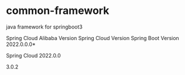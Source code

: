 # common-framework
java framework for springboot3


Spring Cloud Alibaba Version	Spring Cloud Version	Spring Boot Version
2022.0.0.0*

Spring Cloud 2022.0.0

3.0.2